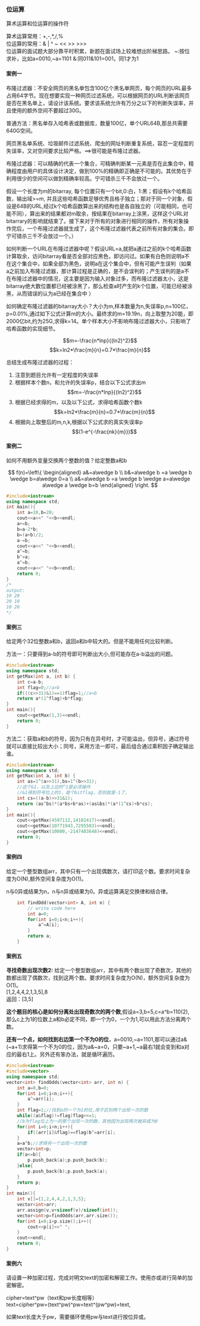 ### 位运算

算术运算和位运算的操作符

算术运算常用：+,-,*,/,%  
位运算的常用：& | ^ ~ << >>  >>>  
位运算的面试题大部分靠平时积累，新题在面试场上较难想出阶梯思路。
~:按位求补，比如a=0010,~a=1101
&:同011&101=001，同1才为1
#### 案例一

布隆过滤器：不安全网页的黑名单包含100亿个黑名单网页，每个网页的URL最多占用64字节。现在想要实现一种网页过滤系统，可以根据网页的URL判断该网页是否在黑名单上，请设计该系统。要求该系统允许有万分之以下的判断失误率，并且使用的额外空间不要超过30G。  
 
普通方法：黑名单存入哈希表或数据库，数量100亿，单个URL64B,那总共需要640G空间。 

网页黑名单系统、垃圾邮件过滤系统、爬虫的网址判断重复系统，容忍一定程度的失误率，又对空间要求比较严格。==>很可能是布隆过滤器。  

布隆过滤器：可以精确的代表一个集合，可精确判断某一元素是否在此集合中，精确程度由用户的具体设计决定，做到100%的精确即正确是不可能的。其优势在于利用很少的空间可以做到精确率较高。宁可错杀三千不会放过一个。

假设一个长度为m的bitarray, 每个位置只有一个bit,0:白，1:黑；假设有k个哈希函数，输出域>=m, 并且这些哈希函数足够优秀且格子独立；那对于同一个对象，假设是64B的URL,经过k个哈希函数算出来的结构也是各自独立的（可能相同，也可能不同），算出来的结果都对m取余，按结果在bitarray上涂黑，这样这个URL对bitarrary的影响就结束了。接下来对于所有的对象进行相同的操作，所有对象操作完后，一个布隆过滤器就生成了，这个布隆过滤器代表之前所有对象的集合。即宁可错杀三千不会放过一个。）

如何判断一个URL在布隆过滤器中呢？假设URL=a,就把a通过之前的k个哈希函数计算取余，访问bitarray看是否全部对应黑色，即访问过。如果有白色则说明a不在这个集合中，如果全部为黑色，说明a在这个集合中，但有可能产生误判（如果a之前加入布隆过滤器，那计算过程是正确的，是不会误判的；产生误判的是a不在布隆过滤器中的情况，这主要是因为输入对象过多，而布隆过滤器太小，这是bitarray绝大数位置都已经被涂黑了，那么检查a时产生的k个位置，可能已经被涂黑，从而错误的认为a已经在集合中 ）

如何确定布隆过滤器的bitarray大小？大小为m,样本数量为n,失误率p,n=100亿，p=0.01%,通过如下公式计算m的大小。最终求的m=19.19n，向上取整为20能，即2000亿bit,约为25G,求得k=14。单个样本大小不影响布隆过滤器大小，只影响了哈希函数的实现细节。


$$m=-\frac{n*lnp}{(ln2)^2}$$
$$k=ln2*\frac{m}{n}=0.7*\frac{m}{n}$$

总结生成布隆过滤器的过程：  
1. 注意到题目允许有一定程度的失误率  
2. 根据样本个数n，和允许的失误率p，结合以下公式求出m
$$m=-\frac{n*lnp}{(ln2)^2}$$
3. 根据已经求得的m，以及以下公式，求得哈希函数个数k
$$k=ln2*\frac{m}{n}=0.7*\frac{m}{n}$$
4. 根据向上取整后的m,n,k,根据以下公式求的真实失误率p  
$$(1-e^{-\frac{nk}{m}})$$


#### 案例二

如何不用额外变量交换两个整数的值？给定整数a和b

$$
f(n)=\left\{
\begin{aligned}
a&=a\wedge b \\
b&=a\wedge b =a \wedge b \wedge b=a\wedge 0=a \\
a&=a\wedge b =a \wedge b \wedge a=a\wedge a\wedge a \wedge b=b 
\end{aligned}
\right.
$$

```cpp
#include<iostream>
using namespace std;
int main(){
	int a=10,b=20;
	cout<<a<<" "<<b<<endl;
	a+=b;
	b=a-2*b;
	b=(a+b)/2;
	a-=b;
	cout<<a<<" "<<b<<endl;
	a^=b;
	b^=a;
	a^=b;
	cout<<a<<" "<<b<<endl;
	return 0;
}
/*
output:
10 20
20 10
10 20
*/
```

#### 案例三

给定两个32位整数a和b，返回a和b中较大的。但是不能用任何比较判断。

方法一：只要得到a-b的符号即可判断出大小,但可能存在a-b溢出的问题。
```cpp
#include<iostream>
using namespace std;
int getMax(int a, int b) {
	int c=a-b;
	int flag=0;//a>b
	if(((c>>31)&1)==1)flag=1;//a<b
	return a*(1^flag)+b*flag;
}
int main(){
	cout<<getMax(1,3)<<endl;
	return 0;
}
```
方法二：获取a和b的符号，因为只有在异号时，才可能溢出，但异号，通过符号就可以直接比较出大小；同号，采用方法一即可，最后组合通过乘积因子确定输出谁。
```cpp
#include<iostream>
using namespace std;
int getMax(int a, int b) {
	int as=1^(a>>31),bs=1^(b>>31);
	//这个&1，以及上边的^1是必须操作
	//&1得到符号位上的1，是个bitflag，否则就是-1了。
	int cs=((a-b)>>31&1);
	return (as^bs)*(a*bs+b*as)+(as&bs)*(a*(1^cs)+b*cs);
}
int main(){
	cout<<getMax(4597112,14102417)<<endl;
	cout<<getMax(10771943,7295503)<<endl;
	cout<<getMax(10000,-2147483648)<<endl;
	return 0;
}
```
#### 案例四
给定一个整型数组arr，其中只有一个出现偶数次，请打印这个数。要求时间复杂度为O(N),额外空间复杂度为O(1)。

n与0异或结果为n，n与n异或结果为0。异或运算满足交换律和结合律。
```cpp
    int findOdd(vector<int> A, int n) {
        // write code here
        int a=0;
        for(int i=0;i<n;i++){
            a^=A[i];
        }
        return a;
    }
```
#### 案例五

**寻找奇数出现次数2:** 给定一个整型数组arr，其中有两个数出现了奇数次，其他的数都出现了偶数次，找到这两个数。要求时间复杂度为O(N)，额外空间复杂度为O(1)。   
[1,2,4,4,2,1,3,5],8  
返回：[3,5]

**这个题目的核心是如何分离处出现奇数次的两个数**,假设a=3,b=5,c=a^b=110(2),那么c上为1的位数上a和b必定不同，即一个为0，一个为1,可以用此方法分离两个数。

**还有一个点，如何找到右边第一个不为0的位**，a=0010,~a=1101,那可以通过a&(~a+1)求得第一个不为0的位，因为a&~a=0，只要~a+1,~a最右1就会变到和a对应的最右1上。另外还有笨办法，就是循环遍历。
```cpp
#include<iostream>
#include<vector>
using namespace std;
vector<int> findOdds(vector<int> arr, int n) {
	int a=0,b=0;
	for(int i=0;i<n;i++){
		a^=arr[i];
	}
	int flag=1;//找到a的一个为1的位,用于区别两个出现一次的数
	while((a&flag)!=flag)flag<<=1;
	//b为flag位上为一的那个出现一次的数，其他因为出现两次被异或为0
	for(int i=0;i<n;i++){
		if((arr[i]&flag)==flag)b^=arr[i];
	}
	a=a^b;//求得另一个出现一次的数
	vector<int>p;
	if(a<=b){
		p.push_back(a);p.push_back(b);
	}else{
		p.push_back(b);p.push_back(a);
	}
	return p;
}
int main(){
	int v[]={1,2,4,4,2,1,3,5};
	vector<int>arr;
	arr.assign(v,v+sizeof(v)/sizeof(int));
	vector<int>p=findOdds(arr,arr.size());
	for(int i=0;i<p.size();i++){
		cout<<p[i]<<" ";
	}
	cout<<endl;
	return 0;
}
```

#### 案例六 

请设置一种加密过程，完成对明文text的加密和解密工作。使用亦或进行简单的加密解密。

cipher=text^pw（text和pw长度相等）   
text=cipher^pw=(text^pw)^pw=text^(pw^pw)=text,  

如果text长度大于pw，需要循环使用pw与text进行按位异或。